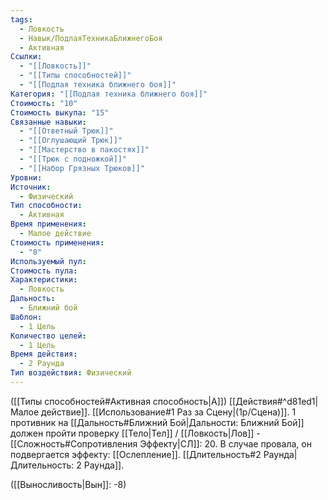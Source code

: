 ```yaml
---
tags:
  - Ловкость
  - Навык/ПодлаяТехникаБлижнегоБоя
  - Активная
Ссылки:
  - "[[Ловкость]]"
  - "[[Типы способностей]]"
  - "[[Подлая техника ближнего боя]]"
Категория: "[[Подлая техника ближнего боя]]"
Стоимость: "10"
Стоимость выкупа: "15"
Связанные навыки:
  - "[[Ответный Трюк]]"
  - "[[Оглушающий Трюк]]"
  - "[[Мастерство в пакостях]]"
  - "[[Трюк с подножкой]]"
  - "[[Набор Грязных Трюков]]"
Уровни: 
Источник:
  - Физический
Тип способности:
  - Активная
Время применения:
  - Малое действие
Стоимость применения:
  - "8"
Используемый пул: 
Стоимость пула: 
Характеристики:
  - Ловкость
Дальность:
  - Ближний бой
Шаблон:
  - 1 Цель
Количество целей:
  - 1 Цель
Время действия:
  - 2 Раунда
Тип воздействия: Физический
---
```

([[Типы способностей#Активная способность|А]]) [[Действия#^d81ed1|Малое действие]]. [[Использование#1 Раз за Сцену|(1р/Сцена)]]. 1 противник на [[Дальность#Ближний Бой|Дальности: Ближний Бой]] должен пройти проверку [[Тело|Тел]] / [[Ловкость|Лов]] - [[Сложность#Cопротивления Эффекту|СЛ]]: 20. В случае провала, он подвергается эффекту: [[Ослепление]]. [[Длительность#2 Раунда|Длительность: 2 Раунда]]. 

([[Выносливость|Вын]]: -8)
